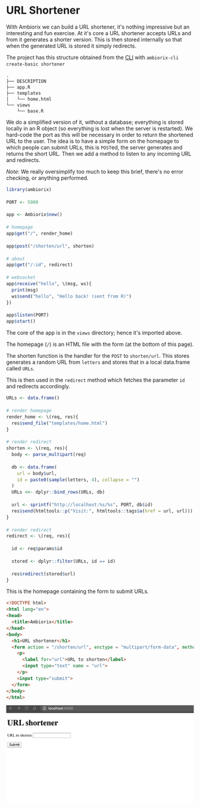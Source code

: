 # URL Shortener

With Ambiorix we can build a URL shortener, it's nothing impressive but an interesting and fun exercise. At it's core a URL shortener accepts URLs and from it generates a shorter version. This is then stored internally so that when the generated URL is stored it simply redirects.

The project has this structure obtained from the [CLI](https://github.com/devOpifex/ambiorix-cli) with `ambiorix-cli create-basic shortener`

```
.
├── DESCRIPTION
├── app.R
├── templates
│   └── home.html
└── views
    └── base.R
```

We do a simplified version of it, without a database; everything is stored locally in an R object (so everything is lost when the server is restarted). We hard-code the port as this will be necessary in order to return the shortened URL to the user. The idea is to have a simple form on the homepage to which people can submit URLs, this is `POST`ed, the server generates and returns the short URL. Then we add a method to listen to any incoming URL and redirects. 

*Note*: We really oversimplify too much to keep this brief, there's no error checking, or anything performed.

```r
library(ambiorix)

PORT <- 5000

app <- Ambiorix$new()

# homepage
app$get("/", render_home)

app$post("/shorten/url", shorten)

# about
app$get("/:id", redirect)

# websocket 
app$receive("hello", \(msg, ws){
  print(msg)
  ws$send("hello", "Hello back! (sent from R)")
})

app$listen(PORT)
app$start()
```

The core of the app is in the `views` directory; hence it's imported above.

The homepage (`/`) is an HTML file with the form (at the bottom of this page).

The shorten function is the handler for the `POST` to `shorten/url`. This stores generates a random URL from `letters` and stores that in a local data.frame called `URLs`.

This is then used in the `redirect` method which fetches the parameter `id` and redirects accordingly.

```r
URLs <- data.frame()

# render homepage
render_home <- \(req, res){
  res$send_file("templates/home.html")
}

# render redirect
shorten <- \(req, res){  
  body <- parse_multipart(req)
  
  db <- data.frame(
    url = body$url,
    id = paste0(sample(letters, 4), collapse = "")
  )
  URLs <<- dplyr::bind_rows(URLs, db)

  url <- sprintf("http://localhost:%s/%s", PORT, db$id)
  res$send(htmltools::p("Visit:", htmltools::tags$a(href = url, url)))
}

# render redirect
redirect <- \(req, res){

  id <- req$params$id

  stored <- dplyr::filter(URLs, id == id)

  res$redirect(stored$url)
}
```

This is the homepage containing the form to submit URLs.

```html
<!DOCTYPE html>
<html lang="en">
<head>
  <title>Ambiorix</title>
</head>
<body>
  <h1>URL shortener</h1>
  <form action = "/shorten/url", enctype = "multipart/form-data", method = "POST">
    <p>
      <label for="url">URL to shorten</label>
      <input type="text" name = "url">
    </p>
    <input type="submit">
  </form>
</body>
</html>
```

![](../_assets/shortener.gif)
